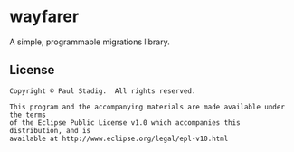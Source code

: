 # wayfarer

A simple, programmable migrations library.

## License

```
Copyright © Paul Stadig.  All rights reserved.

This program and the accompanying materials are made available under the terms
of the Eclipse Public License v1.0 which accompanies this distribution, and is
available at http://www.eclipse.org/legal/epl-v10.html 
```
